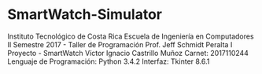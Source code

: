 # SmartWatch-Simulator
Instituto Tecnológico de Costa Rica
Escuela de Ingeniería en Computadores
II Semestre 2017 - Taller de Programación
Prof. Jeff Schmidt Peralta
I Proyecto - SmartWatch
Víctor Ignacio Castrillo Muñoz
Carnet: 2017110244
Lenguaje de Programación: Python 3.4.2
Interfaz: Tkinter 8.6.1
